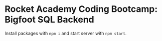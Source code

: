 # Rocket Academy Coding Bootcamp: Bigfoot SQL Backend

Install packages with `npm i` and start server with `npm start`.
